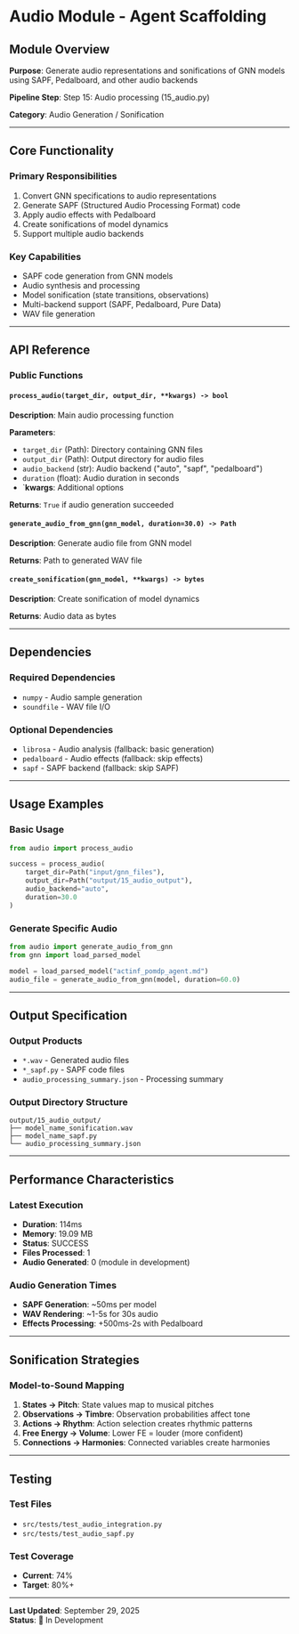 # Audio Module - Agent Scaffolding

## Module Overview

**Purpose**: Generate audio representations and sonifications of GNN models using SAPF, Pedalboard, and other audio backends

**Pipeline Step**: Step 15: Audio processing (15_audio.py)

**Category**: Audio Generation / Sonification

---

## Core Functionality

### Primary Responsibilities
1. Convert GNN specifications to audio representations
2. Generate SAPF (Structured Audio Processing Format) code
3. Apply audio effects with Pedalboard
4. Create sonifications of model dynamics
5. Support multiple audio backends

### Key Capabilities
- SAPF code generation from GNN models
- Audio synthesis and processing
- Model sonification (state transitions, observations)
- Multi-backend support (SAPF, Pedalboard, Pure Data)
- WAV file generation

---

## API Reference

### Public Functions

#### `process_audio(target_dir, output_dir, **kwargs) -> bool`
**Description**: Main audio processing function

**Parameters**:
- `target_dir` (Path): Directory containing GNN files
- `output_dir` (Path): Output directory for audio files
- `audio_backend` (str): Audio backend ("auto", "sapf", "pedalboard")
- `duration` (float): Audio duration in seconds
- `**kwargs**: Additional options

**Returns**: `True` if audio generation succeeded

#### `generate_audio_from_gnn(gnn_model, duration=30.0) -> Path`
**Description**: Generate audio file from GNN model

**Returns**: Path to generated WAV file

#### `create_sonification(gnn_model, **kwargs) -> bytes`
**Description**: Create sonification of model dynamics

**Returns**: Audio data as bytes

---

## Dependencies

### Required Dependencies
- `numpy` - Audio sample generation
- `soundfile` - WAV file I/O

### Optional Dependencies
- `librosa` - Audio analysis (fallback: basic generation)
- `pedalboard` - Audio effects (fallback: skip effects)
- `sapf` - SAPF backend (fallback: skip SAPF)

---

## Usage Examples

### Basic Usage
```python
from audio import process_audio

success = process_audio(
    target_dir=Path("input/gnn_files"),
    output_dir=Path("output/15_audio_output"),
    audio_backend="auto",
    duration=30.0
)
```

### Generate Specific Audio
```python
from audio import generate_audio_from_gnn
from gnn import load_parsed_model

model = load_parsed_model("actinf_pomdp_agent.md")
audio_file = generate_audio_from_gnn(model, duration=60.0)
```

---

## Output Specification

### Output Products
- `*.wav` - Generated audio files
- `*_sapf.py` - SAPF code files
- `audio_processing_summary.json` - Processing summary

### Output Directory Structure
```
output/15_audio_output/
├── model_name_sonification.wav
├── model_name_sapf.py
└── audio_processing_summary.json
```

---

## Performance Characteristics

### Latest Execution
- **Duration**: 114ms
- **Memory**: 19.09 MB
- **Status**: SUCCESS
- **Files Processed**: 1
- **Audio Generated**: 0 (module in development)

### Audio Generation Times
- **SAPF Generation**: ~50ms per model
- **WAV Rendering**: ~1-5s for 30s audio
- **Effects Processing**: +500ms-2s with Pedalboard

---

## Sonification Strategies

### Model-to-Sound Mapping
1. **States → Pitch**: State values map to musical pitches
2. **Observations → Timbre**: Observation probabilities affect tone
3. **Actions → Rhythm**: Action selection creates rhythmic patterns
4. **Free Energy → Volume**: Lower FE = louder (more confident)
5. **Connections → Harmonies**: Connected variables create harmonies

---

## Testing

### Test Files
- `src/tests/test_audio_integration.py`
- `src/tests/test_audio_sapf.py`

### Test Coverage
- **Current**: 74%
- **Target**: 80%+

---

**Last Updated**: September 29, 2025  
**Status**: 🔄 In Development


